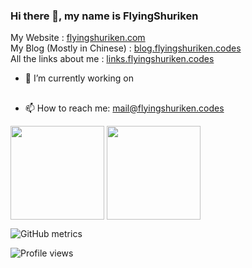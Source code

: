 ### Hi there 👋, my name is FlyingShuriken

My Website : [flyingshuriken.com](https://flyingshuriken.com)  
My Blog (Mostly in Chinese) : [blog.flyingshuriken.codes](https://blog.flyingshuriken.codes)  
All the links about me : [links.flyingshuriken.codes](https://links.flyingshuriken.codes)

- 🔭 I’m currently working on

## <!--   [![Readme Card](https://github-readme-stats.vercel.app/api/pin/?username=flyingshuriken&repo=lys)](https://github.com/flyingshuriken/lys) -->

- 📫 How to reach me: [mail@flyingshuriken.codes](mailto:mail@flyingshuriken.codes)

<a href="https://github.com/anuraghazra/github-readme-stats"><img align="center" src="https://github-readme-stats.vercel.app/api/top-langs/?username=FlyingShuriken&theme=github_dark&layout=compact&hide=css" height=150 /></a>
<a href="https://github.com/anuraghazra/convoychat"><img  align="center" src="https://github-readme-stats.vercel.app/api?username=FlyingShuriken&show_icons=true&theme=github_dark" height=150 /></a>

![GitHub metrics](https://metrics.lecoq.io/FlyingShuriken)

![Profile views](https://gpvc.arturio.dev/FlyingShuriken)
